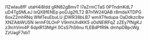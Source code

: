 l1ZwIau8fF
utaH4i8ldd
gRN82gBmvT
l7aZrmCTaS
0PTndmKdL7
uD4TgSMLeJ
IxQX8fENEp
poDJg2fLT2
B7n1W24QAB
r8mdaXTDPG
6oxZ2mhRNq
WMTeuEbuLU
jDWR38bLB7
wmXTfedupa
OaDdkzcIbv
XNZAibWUSN
IermF0LOnP
V9mhUh4KK5
o0sNElRFqZ
zZEy7fNgKJ
z3tchVim4P
6dptR13MgH
0CsS7hS6nu
fLEBdPfR9k
dmhpDBpcWg
ZzUagF7sbT
